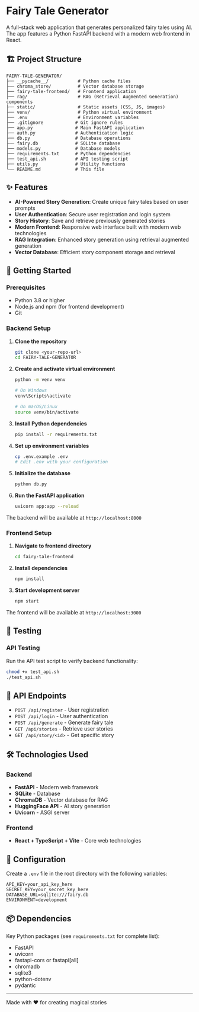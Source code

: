 # Fairy Tale Generator

A full-stack web application that generates personalized fairy tales using AI. The app features a Python FastAPI backend with a modern web frontend in React.

## 🏗️ Project Structure

```
FAIRY-TALE-GENERATOR/
├── __pycache__/           # Python cache files
├── chroma_store/          # Vector database storage
├── fairy-tale-frontend/   # Frontend application
├── rag/                   # RAG (Retrieval Augmented Generation) components
├── static/                # Static assets (CSS, JS, images)
├── venv/                  # Python virtual environment
├── .env                   # Environment variables
├── .gitignore            # Git ignore rules
├── app.py                # Main FastAPI application
├── auth.py               # Authentication logic
├── db.py                 # Database operations
├── fairy.db              # SQLite database
├── models.py             # Database models
├── requirements.txt      # Python dependencies
├── test_api.sh           # API testing script
├── utils.py              # Utility functions
└── README.md             # This file
```

## ✨ Features

- **AI-Powered Story Generation**: Create unique fairy tales based on user prompts
- **User Authentication**: Secure user registration and login system
- **Story History**: Save and retrieve previously generated stories
- **Modern Frontend**: Responsive web interface built with modern web technologies
- **RAG Integration**: Enhanced story generation using retrieval augmented generation
- **Vector Database**: Efficient story component storage and retrieval

## 🚀 Getting Started

### Prerequisites

- Python 3.8 or higher
- Node.js and npm (for frontend development)
- Git

### Backend Setup

1. **Clone the repository**

   ```bash
   git clone <your-repo-url>
   cd FAIRY-TALE-GENERATOR
   ```

2. **Create and activate virtual environment**

   ```bash
   python -m venv venv

   # On Windows
   venv\Scripts\activate

   # On macOS/Linux
   source venv/bin/activate
   ```

3. **Install Python dependencies**

   ```bash
   pip install -r requirements.txt
   ```

4. **Set up environment variables**

   ```bash
   cp .env.example .env
   # Edit .env with your configuration
   ```

5. **Initialize the database**

   ```bash
   python db.py
   ```

6. **Run the FastAPI application**
   ```bash
   uvicorn app:app --reload
   ```

The backend will be available at `http://localhost:8000`

### Frontend Setup

1. **Navigate to frontend directory**

   ```bash
   cd fairy-tale-frontend
   ```

2. **Install dependencies**

   ```bash
   npm install
   ```

3. **Start development server**
   ```bash
   npm start
   ```

The frontend will be available at `http://localhost:3000`

## 🧪 Testing

### API Testing

Run the API test script to verify backend functionality:

```bash
chmod +x test_api.sh
./test_api.sh
```

## 📝 API Endpoints

- `POST /api/register` - User registration
- `POST /api/login` - User authentication
- `POST /api/generate` - Generate fairy tale
- `GET /api/stories` - Retrieve user stories
- `GET /api/story/<id>` - Get specific story

## 🛠️ Technologies Used

### Backend

- **FastAPI** - Modern web framework
- **SQLite** - Database
- **ChromaDB** - Vector database for RAG
- **HuggingFace API** - AI story generation
- **Uvicorn** - ASGI server

### Frontend

- **React + TypeScript + Vite** - Core web technologies

## 🔧 Configuration

Create a `.env` file in the root directory with the following variables:

```env
API_KEY=your_api_key_here
SECRET_KEY=your_secret_key_here
DATABASE_URL=sqlite:///fairy.db
ENVIRONMENT=development
```

## 📦 Dependencies

Key Python packages (see `requirements.txt` for complete list):

- FastAPI
- uvicorn
- fastapi-cors or fastapi[all]
- chromadb
- sqlite3
- python-dotenv
- pydantic

---

Made with ❤️ for creating magical stories
